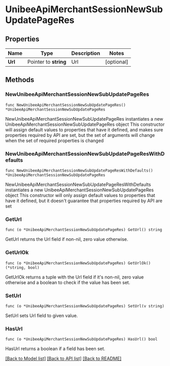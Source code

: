 # UnibeeApiMerchantSessionNewSubUpdatePageRes

## Properties

Name | Type | Description | Notes
------------ | ------------- | ------------- | -------------
**Url** | Pointer to **string** | Url | [optional] 

## Methods

### NewUnibeeApiMerchantSessionNewSubUpdatePageRes

`func NewUnibeeApiMerchantSessionNewSubUpdatePageRes() *UnibeeApiMerchantSessionNewSubUpdatePageRes`

NewUnibeeApiMerchantSessionNewSubUpdatePageRes instantiates a new UnibeeApiMerchantSessionNewSubUpdatePageRes object
This constructor will assign default values to properties that have it defined,
and makes sure properties required by API are set, but the set of arguments
will change when the set of required properties is changed

### NewUnibeeApiMerchantSessionNewSubUpdatePageResWithDefaults

`func NewUnibeeApiMerchantSessionNewSubUpdatePageResWithDefaults() *UnibeeApiMerchantSessionNewSubUpdatePageRes`

NewUnibeeApiMerchantSessionNewSubUpdatePageResWithDefaults instantiates a new UnibeeApiMerchantSessionNewSubUpdatePageRes object
This constructor will only assign default values to properties that have it defined,
but it doesn't guarantee that properties required by API are set

### GetUrl

`func (o *UnibeeApiMerchantSessionNewSubUpdatePageRes) GetUrl() string`

GetUrl returns the Url field if non-nil, zero value otherwise.

### GetUrlOk

`func (o *UnibeeApiMerchantSessionNewSubUpdatePageRes) GetUrlOk() (*string, bool)`

GetUrlOk returns a tuple with the Url field if it's non-nil, zero value otherwise
and a boolean to check if the value has been set.

### SetUrl

`func (o *UnibeeApiMerchantSessionNewSubUpdatePageRes) SetUrl(v string)`

SetUrl sets Url field to given value.

### HasUrl

`func (o *UnibeeApiMerchantSessionNewSubUpdatePageRes) HasUrl() bool`

HasUrl returns a boolean if a field has been set.


[[Back to Model list]](../README.md#documentation-for-models) [[Back to API list]](../README.md#documentation-for-api-endpoints) [[Back to README]](../README.md)


